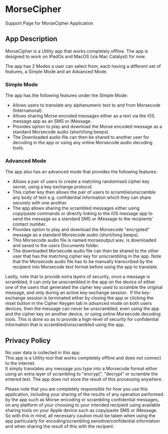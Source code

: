 # MorseCipher
Support Page for MorseCipher Application

## App Description 
MorseCipher is a Utility app that works completely offline. The app is designed to work on IPadOs and MacOS (via Mac Catalyst) for now.

The app has 2 Modes a user can select from, each having a different set of features, a Simple Mode and an Advanced Mode.

### Simple Mode
The app has the following features under the SImple Mode:
* Allows users to translate any alphanumeric text to and from Morsecode (International).
* Allows sharing Morse encoded messages either as a text via the iOS message app as an SMS or iMessage.
* Provides option to play and download the Morse encoded message as a standard Morsecode audio (short/long beeps).
* The Downloaded audio file can then be shared to another user for decoding in the app or using any online Morsecode audio decoding tools. 

### Advanced Mode
The app also has an advanced mode that provides the following features:
* Allows a pair of users to create a matching randomised cipher key secret, using a key exchange protocol.
* This cipher key then allows the pair of users to scramble/unscramble any body of text e.g. confidential information which they can share securely with one another.
* The app allows sharing the scrambled messages either using copy/paste commands or directly linking to the iOS message app to send the message as a standard SMS or iMessage to the recipients’ contact number.
* Provides option to play and download the Morsecode "encrypted" message as a standard Morsecode audio (short/long beeps).
* This Morsecode audio file is named morseoutput.wav, is downloaded and saved to the users Documents folder.
* The downloaded Morsecode audio file can then be shared to the other user that has the matching cipher key for unscrambling in the app. Note that the Morsecode audio file has to be manually transcribed by the recipient into Morsecode text format before using the app to translate. 

Lastly, note that to provide extra layers of security, once a message is scrambled, it can only be unscrambled in the app on the device of either one of the users that generated the cipher key used to scramble the original message, and only during an active key-exchange session. 
If the key-exchange session is terminated either by closing the app or clicking the reset button in the Cipher Keygen tab in advanced mode on both users devices, then the message can never be unscrambled, even using the app and the cipher key on another device, or using online Morsecode decoding tools.
This is done so as to provide a high-level of security for confidential information that is scrambled/unscrambled using the app.

## Privacy Policy
No user data is collected in this app.  
This app is a Utility tool that works completely offline and does not connect to the internet.  
It simply translates any message you type into a Morsecode format either using an extra layer of scrambling to "encrypt", "decrypt" or scramble the entered text. The app does not store the result of this processing anywhere.  

Please note that you are completely responsible for how you use this application, including your sharing of the results of any operation performed by the app such as Morse-encoding or scrambling confidential messages, on any platform of your choosing to your intended recipient using available sharing tools on your Apple device such as copy/paste SMS or iMessage.  
So with this in mind, all necessary caution must be taken when using the app particularly for encoding/scrambling sensitive/confidential information and when sharing the result of this with the recipent.
